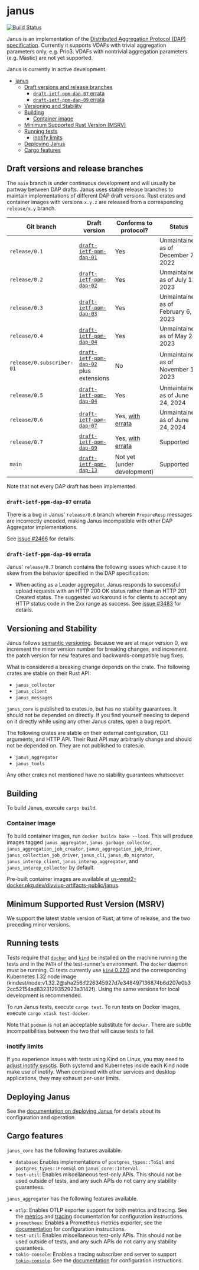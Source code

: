 # janus
[![Build Status]][actions]

[Build Status]: https://github.com/divviup/janus/workflows/ci-build/badge.svg
[actions]: https://github.com/divviup/janus/actions?query=branch%3Amain

Janus is an implementation of the [Distributed Aggregation Protocol (DAP)
specification](https://datatracker.ietf.org/doc/draft-ietf-ppm-dap/). Currently
it supports VDAFs with trivial aggregation parameters only, e.g. Prio3. VDAFs
with nontrivial aggregation parameters (e.g. Mastic) are not yet supported.

Janus is currently in active development.

<!--toc:start-->
- [janus](#janus)
  - [Draft versions and release branches](#draft-versions-and-release-branches)
    - [`draft-ietf-ppm-dap-07` errata](#draft-ietf-ppm-dap-07-errata)
    - [`draft-ietf-ppm-dap-09` errata](#draft-ietf-ppm-dap-09-errata)
  - [Versioning and Stability](#versioning-and-stability)
  - [Building](#building)
    - [Container image](#container-image)
  - [Minimum Supported Rust Version (MSRV)](#minimum-supported-rust-version-msrv)
  - [Running tests](#running-tests)
    - [inotify limits](#inotify-limits)
  - [Deploying Janus](#deploying-janus)
  - [Cargo features](#cargo-features)
<!--toc:end-->

## Draft versions and release branches

The `main` branch is under continuous development and will usually be partway
between DAP drafts. Janus uses stable release branches to maintain
implementations of different DAP draft versions. Rust crates and container
images with versions `x.y.z` are released from a corresponding `release/x.y`
branch.

| Git branch | Draft version | Conforms to protocol? | Status |
| ---------- | ------------- | --------------------- | ------ |
| `release/0.1` | [`draft-ietf-ppm-dap-01`][dap-01] | Yes | Unmaintained as of December 7, 2022 |
| `release/0.2` | [`draft-ietf-ppm-dap-02`][dap-02] | Yes | Unmaintained as of July 13, 2023 |
| `release/0.3` | [`draft-ietf-ppm-dap-03`][dap-03] | Yes | Unmaintained as of February 6, 2023 |
| `release/0.4` | [`draft-ietf-ppm-dap-04`][dap-04] | Yes | Unmaintained as of May 24, 2023 |
| `release/0.subscriber-01` | [`draft-ietf-ppm-dap-02`][dap-02] plus extensions | No | Unmaintained as of November 1, 2023 |
| `release/0.5` | [`draft-ietf-ppm-dap-04`][dap-04] | Yes | Unmaintained as of June 24, 2024 |
| `release/0.6` | [`draft-ietf-ppm-dap-07`][dap-07] | Yes, [with errata](#draft-ietf-ppm-dap-07-errata) | Unmaintained as of June 24, 2024 |
| `release/0.7` | [`draft-ietf-ppm-dap-09`][dap-09] | Yes, [with errata](#draft-ietf-ppm-dap-09-errata) | Supported |
| `main` | [`draft-ietf-ppm-dap-13`][dap-13] | Not yet (under development) | Supported |

Note that not every DAP draft has been implemented.

[dap-01]: https://datatracker.ietf.org/doc/draft-ietf-ppm-dap/01/
[dap-02]: https://datatracker.ietf.org/doc/draft-ietf-ppm-dap/02/
[dap-03]: https://datatracker.ietf.org/doc/draft-ietf-ppm-dap/03/
[dap-04]: https://datatracker.ietf.org/doc/draft-ietf-ppm-dap/04/
[dap-07]: https://datatracker.ietf.org/doc/draft-ietf-ppm-dap/07/
[dap-09]: https://datatracker.ietf.org/doc/draft-ietf-ppm-dap/09/
[dap-13]: https://datatracker.ietf.org/doc/draft-ietf-ppm-dap/13/
[dap-gh]: https://github.com/ietf-wg-ppm/draft-ietf-ppm-dap

### `draft-ietf-ppm-dap-07` errata

There is a bug in Janus' `release/0.6` branch wherein `PrepareResp` messages are
incorrectly encoded, making Janus incompatible with other DAP Aggregator
implementations.

See [issue #2466](https://github.com/divviup/janus/issues/2466) for details.

### `draft-ietf-ppm-dap-09` errata

Janus' `release/0.7` branch contains the following issues which cause it to skew
from the behavior specified in the DAP specification:

* When acting as a Leader aggregator, Janus responds to successful upload
  requests with an HTTP 200 OK status rather than an HTTP 201 Created status.
  The suggested workaround is for clients to accept any HTTP status code in the
  2xx range as success. See [issue
  #3483](https://github.com/divviup/janus/issues/3483) for details.

## Versioning and Stability

Janus follows [semantic versioning](https://semver.org/). Because we are at
major version 0, we increment the minor version number for breaking changes, and
increment the patch version for new features and backwards-compatible bug fixes.

What is considered a breaking change depends on the crate. The following crates
are stable on their Rust API:
- `janus_collector`
- `janus_client`
- `janus_messages`

`janus_core` is published to crates.io, but has no stability guarantees. It
should not be depended on directly. If you find yourself needing to depend
on it directly while using any other Janus crates, open a bug report.

The following crates are stable on their external configuration, CLI arguments,
and HTTP API. Their Rust API may arbitrarily change and should not be depended
on. They are not published to crates.io.
- `janus_aggregator`
- `janus_tools`

Any other crates not mentioned have no stability guarantees whatsoever.

## Building

To build Janus, execute `cargo build`.

### Container image

To build container images, run `docker buildx bake --load`. This will produce
images tagged `janus_aggregator`, `janus_garbage_collector`,
`janus_aggregation_job_creator`, `janus_aggregation_job_driver`,
`janus_collection_job_driver`, `janus_cli`, `janus_db_migrator`,
`janus_interop_client`, `janus_interop_aggregator`, and
`janus_interop_collector` by default.

Pre-built container images are available at
[us-west2-docker.pkg.dev/divviup-artifacts-public/janus](https://us-west2-docker.pkg.dev/divviup-artifacts-public/janus).

## Minimum Supported Rust Version (MSRV)

We support the latest stable version of Rust, at time of release, and the two
preceding minor versions.

## Running tests

Tests require that [`docker`](https://www.docker.com) and
[`kind`](https://kind.sigs.k8s.io) be installed on the machine running the tests
and in the `PATH` of the test-runner's environment. The `docker` daemon must be
running. CI tests currently use [`kind` 0.27.0][kind-release] and the
corresponding Kubernetes 1.32 node image
(kindest/node:v1.32.2@sha256:f226345927d7e348497136874b6d207e0b32cc52154ad8323129352923a3142f).
Using the same versions for local development is recommended.

To run Janus tests, execute `cargo test`. To run tests on Docker images, execute
`cargo xtask test-docker`.

[kind-release]: https://github.com/kubernetes-sigs/kind/releases/tag/v0.27.0

Note that `podman` is not an acceptable substitute for `docker`. There are
subtle incompatibilities between the two that will cause tests to fail.

### inotify limits

If you experience issues with tests using Kind on Linux, you may need to [adjust
inotify sysctls][inotify]. Both systemd and Kubernetes inside each Kind node
make use of inotify. When combined with other services and desktop applications,
they may exhaust per-user limits.

[inotify]: https://kind.sigs.k8s.io/docs/user/known-issues/#pod-errors-due-to-too-many-open-files

## Deploying Janus

See the [documentation on deploying Janus](docs/DEPLOYING.md) for details about
its configuration and operation.

## Cargo features

`janus_core` has the following features available.

* `database`: Enables implementations of `postgres_types::ToSql` and
  `postgres_types::FromSql` on `janus_core::Interval`.
* `test-util`: Enables miscellaneous test-only APIs. This should not be used
  outside of tests, and any such APIs do not carry any stability guarantees.

`janus_aggregator` has the following features available.

* `otlp`: Enables OTLP exporter support for both metrics and tracing. See the
  [metrics](docs/CONFIGURING_METRICS.md) and
  [tracing](docs/CONFIGURING_TRACING.md) documentation for configuration
  instructions.
* `prometheus`: Enables a Prometheus metrics exporter; see the
  [documentation](docs/CONFIGURING_METRICS.md) for configuration instructions.
* `test-util`: Enables miscellaneous test-only APIs. This should not be used
  outside of tests, and any such APIs do not carry any stability guarantees.
* `tokio-console`: Enables a tracing subscriber and server to support
  [`tokio-console`](https://github.com/tokio-rs/console). See the
  [documentation](docs/CONFIGURING_TOKIO_CONSOLE.md) for configuration
  instructions.

